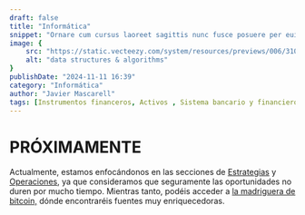 ```yaml
---
draft: false
title: "Informática"
snippet: "Ornare cum cursus laoreet sagittis nunc fusce posuere per euismod dis vehicula a, semper fames lacus maecenas dictumst pulvinar neque enim non potenti. Torquent hac sociosqu eleifend potenti."
image: {
    src: "https://static.vecteezy.com/system/resources/previews/006/310/608/non_2x/hacker-operating-laptop-cartoon-icon-illustration-people-technology-icon-concept-isolated-premium-flat-cartoon-style-vector.jpg",
    alt: "data structures & algorithms"
}
publishDate: "2024-11-11 16:39"
category: "Informática"
author: "Javier Mascarell"
tags: [Instrumentos financeros, Activos , Sistema bancario y financiero]
---
```


<div
 class="mx-auto prose prose-lg mt-6 max-w-3xl prose-h3:underline prose-p:text-justify">

<h1 class="text-4xl sm:text-5xl font-bold text-center tracking-widest text-orange-400">
    PRÓXIMAMENTE
  </h1>

<p class= "text-lg tracking-wide">Actualmente, estamos enfocándonos en las secciones de <a href="/estrategias" class="text-blue-500 underline">Estrategias</a> y <a href="/operaciones" class="text-blue-500 underline">Operaciones</a>, ya que consideramos que seguramente las oportunidades no duren por mucho tiempo. Mientras tanto, podéis acceder a <a href="/madriguera/bitcoin" class="text-blue-500 underline">la madriguera de bitcoin,</a> dónde encontraréis fuentes muy enriquecedoras. </p>

</div>
